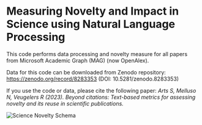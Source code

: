 # Measuring Novelty and Impact in Science using Natural Language Processing


This code performs data processing and novelty measure for all papers from Microsoft Academic Graph (MAG) (now OpenAlex).

Data for this code can be downloaded from Zenodo repository: https://zenodo.org/record/8283353 (DOI: 10.5281/zenodo.8283353)

If you use the code or data, please cite the following paper: 
  *Arts S, Melluso N, Veugelers R (2023). Beyond citations: Text-based metrics for assessing novelty and its reuse in scientific publications.*


![Science Novelty Schema](https://github.com/nicolamelluso/science-novelty/blob/main/ScienceNovelty-schema.png)
